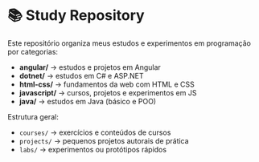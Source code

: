 # 📚 Study Repository

Este repositório organiza meus estudos e experimentos em programação por categorias:

- **angular/** → estudos e projetos em Angular
- **dotnet/** → estudos em C# e ASP.NET
- **html-css/** → fundamentos da web com HTML e CSS
- **javascript/** → cursos, projetos e experimentos em JS
- **java/** → estudos em Java (básico e POO)

Estrutura geral:

- `courses/` → exercícios e conteúdos de cursos
- `projects/` → pequenos projetos autorais de prática
- `labs/` → experimentos ou protótipos rápidos
